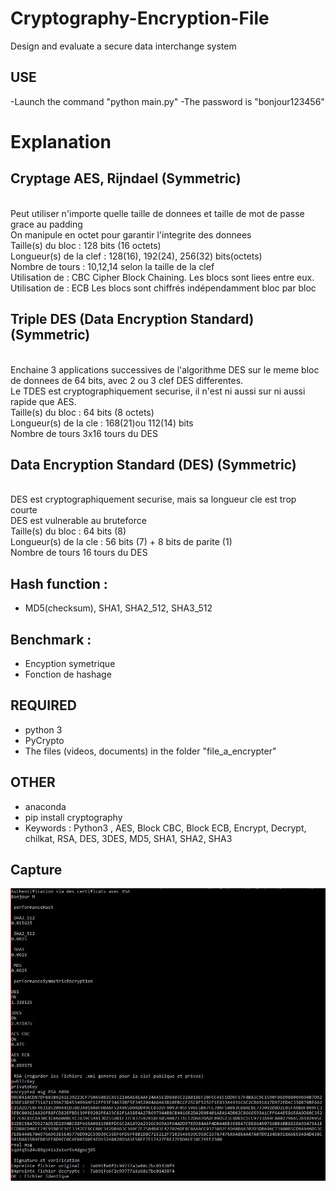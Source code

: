 # Cryptography-Encryption-File
Design and evaluate a secure data interchange system <br/>
## USE
-Launch the command "python main.py"
-The password is "bonjour123456"

# Explanation
## Cryptage AES, Rijndael (Symmetric)
<br/> Peut utiliser n'importe quelle taille de donnees et taille de mot de passe grace au padding
<br/> On manipule en octet pour garantir l'integrite des donnees
<br/> Taille(s) du bloc       : 128 bits (16 octets)
<br/> Longueur(s) de la clef  : 128(16), 192(24), 256(32) bits(octets)
<br/> Nombre de tours         : 10,12,14 selon la taille de la clef
<br/> Utilisation de : CBC Cipher Block Chaining. Les blocs sont liees entre eux.
<br/> Utilisation de : ECB Les blocs sont chiffrés indépendamment bloc par bloc

## Triple DES (Data Encryption Standard) (Symmetric)
<br/>  Enchaine 3 applications successives de l'algorithme DES sur le meme bloc de donnees de 64 bits, avec 2 ou 3 clef DES differentes.
<br/>  Le TDES est cryptographiquement securise, il n'est ni aussi sur ni aussi rapide que AES.
<br/>  Taille(s) du bloc       : 64 bits (8 octets)
<br/>  Longueur(s) de la cle   : 168(21)ou 112(14) bits
<br/>  Nombre de tours 3x16 tours du DES
<br/>
## Data Encryption Standard (DES) (Symmetric)
<br/>  DES est cryptographiquement securise, mais sa longueur cle est trop courte
<br/>  DES est vulnerable au bruteforce
<br/>  Taille(s) du bloc       : 64 bits (8)
<br/>  Longueur(s) de la cle   : 56 bits (7) + 8 bits de parite (1)
<br/>  Nombre de tours 16 tours du DES

##  Hash function : 
- MD5(checksum), SHA1, SHA2_512, SHA3_512

## Benchmark :
- Encyption symetrique
- Fonction de hashage


## REQUIRED
- python 3
- PyCrypto
- The files (videos, documents) in the folder "file_a_encrypter"

## OTHER
- anaconda
- pip install cryptography
- Keywords : Python3 , AES, Block CBC, Block ECB, Encrypt, Decrypt, chilkat, RSA, DES, 3DES, MD5, SHA1, SHA2, SHA3

## Capture 
![alt tag](https://github.com/Erozbliz/Cryptography-Encryption-File/blob/master/CAPTURE1.JPG?raw=true)